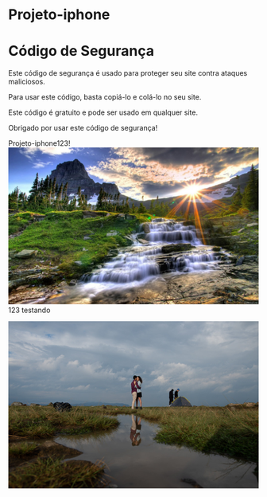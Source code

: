 # Projeto-iphone
<!DOCTYPE html>
<html>
<head>
  <title>Código de Segurança</title>
</head>
<body>
  <h1>Código de Segurança</h1>
  <p>Este código de segurança é usado para proteger seu site contra ataques maliciosos.</p>
  <p>Para usar este código, basta copiá-lo e colá-lo no seu site.</p>
  <p>Este código é gratuito e pode ser usado em qualquer site.</p>
  <p>Obrigado por usar este código de segurança!</p>
</body>
</html>
 
 Projeto-iphone123!  ![Alt text](seila123-3.jpg)
123 testando 
 
 
 ![Alt text](editar-2-1.jpg)  